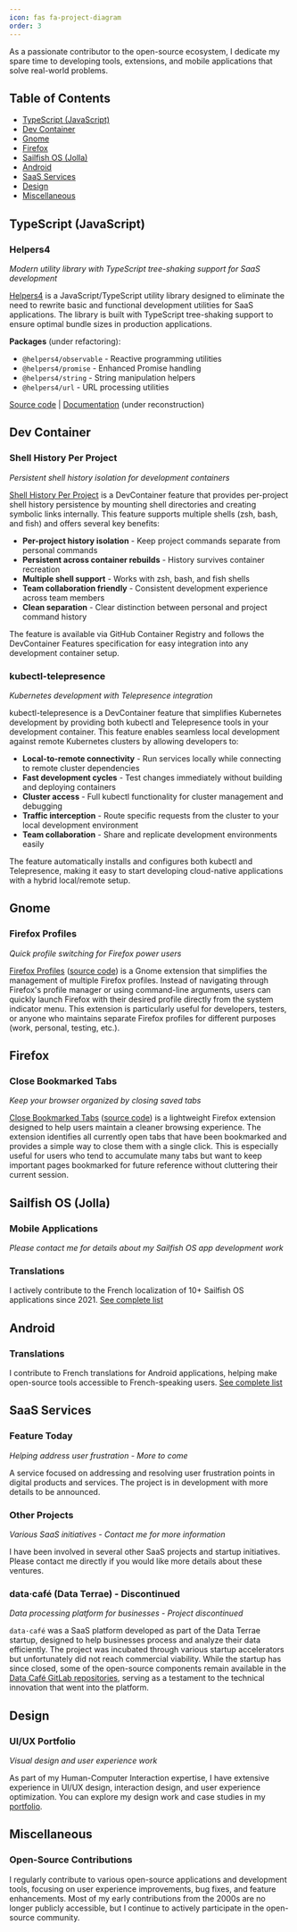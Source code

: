 ```yaml
---
icon: fas fa-project-diagram
order: 3
---
```


As a passionate contributor to the open-source ecosystem, I dedicate my spare time to developing tools, extensions, and mobile applications that solve real-world problems.

## Table of Contents
- [TypeScript (JavaScript)](#typescript-javascript)
- [Dev Container](#dev-container)
- [Gnome](#gnome)
- [Firefox](#firefox)
- [Sailfish OS (Jolla)](#sailfish-os-jolla)
- [Android](#android)
- [SaaS Services](#saas-services)
- [Design](#design)
- [Miscellaneous](#miscellaneous)

## TypeScript (JavaScript)

### Helpers4
*Modern utility library with TypeScript tree-shaking support for SaaS development*

[Helpers4](https://helpers4.github.io/) is a JavaScript/TypeScript utility library designed to eliminate the need to rewrite basic and functional development utilities for SaaS applications. The library is built with TypeScript tree-shaking support to ensure optimal bundle sizes in production applications.

**Packages** (under refactoring):
- `@helpers4/observable` - Reactive programming utilities
- `@helpers4/promise` - Enhanced Promise handling
- `@helpers4/string` - String manipulation helpers
- `@helpers4/url` - URL processing utilities

[Source code](https://github.com/helpers4/helpers4) | [Documentation](https://helpers4.github.io/) (under reconstruction)

## Dev Container

### Shell History Per Project
*Persistent shell history isolation for development containers*

[Shell History Per Project](https://github.com/baxyz/devcontainer-features) is a DevContainer feature that provides per-project shell history persistence by mounting shell directories and creating symbolic links internally. This feature supports multiple shells (zsh, bash, and fish) and offers several key benefits:

- **Per-project history isolation** - Keep project commands separate from personal commands
- **Persistent across container rebuilds** - History survives container recreation
- **Multiple shell support** - Works with zsh, bash, and fish shells
- **Team collaboration friendly** - Consistent development experience across team members
- **Clean separation** - Clear distinction between personal and project command history

The feature is available via GitHub Container Registry and follows the DevContainer Features specification for easy integration into any development container setup.

### kubectl-telepresence
*Kubernetes development with Telepresence integration*

kubectl-telepresence is a DevContainer feature that simplifies Kubernetes development by providing both kubectl and Telepresence tools in your development container. This feature enables seamless local development against remote Kubernetes clusters by allowing developers to:

- **Local-to-remote connectivity** - Run services locally while connecting to remote cluster dependencies
- **Fast development cycles** - Test changes immediately without building and deploying containers
- **Cluster access** - Full kubectl functionality for cluster management and debugging
- **Traffic interception** - Route specific requests from the cluster to your local development environment
- **Team collaboration** - Share and replicate development environments easily

The feature automatically installs and configures both kubectl and Telepresence, making it easy to start developing cloud-native applications with a hybrid local/remote setup.

## Gnome

### Firefox Profiles
*Quick profile switching for Firefox power users*

[Firefox Profiles](https://extensions.gnome.org/extension/7236/firefox-profiles/) ([source code](https://github.com/baxyz/firefox-profiles)) is a Gnome extension that simplifies the management of multiple Firefox profiles. Instead of navigating through Firefox's profile manager or using command-line arguments, users can quickly launch Firefox with their desired profile directly from the system indicator menu. This extension is particularly useful for developers, testers, or anyone who maintains separate Firefox profiles for different purposes (work, personal, testing, etc.).

## Firefox

### Close Bookmarked Tabs
*Keep your browser organized by closing saved tabs*

[Close Bookmarked Tabs](https://addons.mozilla.org/en/firefox/addon/close-bookmarked-tabs/) ([source code](https://github.com/baxyz/close-bookmarked-tabs)) is a lightweight Firefox extension designed to help users maintain a cleaner browsing experience. The extension identifies all currently open tabs that have been bookmarked and provides a simple way to close them with a single click. This is especially useful for users who tend to accumulate many tabs but want to keep important pages bookmarked for future reference without cluttering their current session.

## Sailfish OS (Jolla)

### Mobile Applications
*Please contact me for details about my Sailfish OS app development work*

### Translations
I actively contribute to the French localization of 10+ Sailfish OS applications since 2021. [See complete list](/extra/translations)

## Android

### Translations
I contribute to French translations for Android applications, helping make open-source tools accessible to French-speaking users. [See complete list](/extra/translations)

## SaaS Services

### Feature Today
*Helping address user frustration - More to come*

A service focused on addressing and resolving user frustration points in digital products and services. The project is in development with more details to be announced.

### Other Projects
*Various SaaS initiatives - Contact me for more information*

I have been involved in several other SaaS projects and startup initiatives. Please contact me directly if you would like more details about these ventures.

### data·café (Data Terrae) - Discontinued
*Data processing platform for businesses - Project discontinued*

`data·café` was a SaaS platform developed as part of the Data Terrae startup, designed to help businesses process and analyze their data efficiently. The project was incubated through various startup accelerators but unfortunately did not reach commercial viability. While the startup has since closed, some of the open-source components remain available in the [Data Café GitLab repositories](https://gitlab.com/data-cafe), serving as a testament to the technical innovation that went into the platform.

## Design

### UI/UX Portfolio
*Visual design and user experience work*

As part of my Human-Computer Interaction expertise, I have extensive experience in UI/UX design, interaction design, and user experience optimization. You can explore my design work and case studies in my [portfolio](/portfolio).

## Miscellaneous

### Open-Source Contributions
I regularly contribute to various open-source applications and development tools, focusing on user experience improvements, bug fixes, and feature enhancements. Most of my early contributions from the 2000s are no longer publicly accessible, but I continue to actively participate in the open-source community.